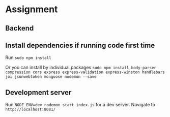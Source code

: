 # Assignment 

## Backend

## Install dependencies if running code first time
Run `sudo npm install`

Or you can install by individual packages
    `sudo npm install body-parser compression cors express express-validation express-winston handlebars joi jsonwebtoken mongoose nodemon --save`


## Development server
Run `NODE_ENV=dev nodemon start index.js` for a dev server. Navigate to `http://localhost:8081/`

